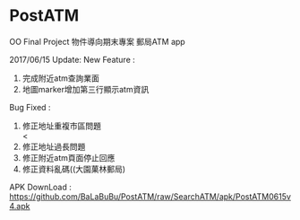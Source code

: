 # PostATM
OO Final Project
物件導向期末專案
郵局ATM app

2017/06/15 Update:
New Feature :
<ol>
<li>完成附近atm查詢業面</li>
<li>地圖marker增加第三行顯示atm資訊</li>
</ol>
Bug Fixed :
<ol>
<li>修正地址重複市區問題</li><
 <li>修正地址過長問題</li>
 <li>修正附近atm頁面停止回應</li>
 <li>修正資料亂碼((大園菓林郵局)</li>
</ol>
 
 APK DownLoad : https://github.com/BaLaBuBu/PostATM/raw/SearchATM/apk/PostATM0615v4.apk
